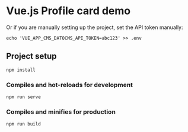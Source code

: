 # Vue.js Profile card demo

Or if you are manually setting up the project, set the API token manually:

```
echo 'VUE_APP_CMS_DATOCMS_API_TOKEN=abc123' >> .env
```

## Project setup

```
npm install
```

### Compiles and hot-reloads for development

```
npm run serve
```

### Compiles and minifies for production

```
npm run build
```
